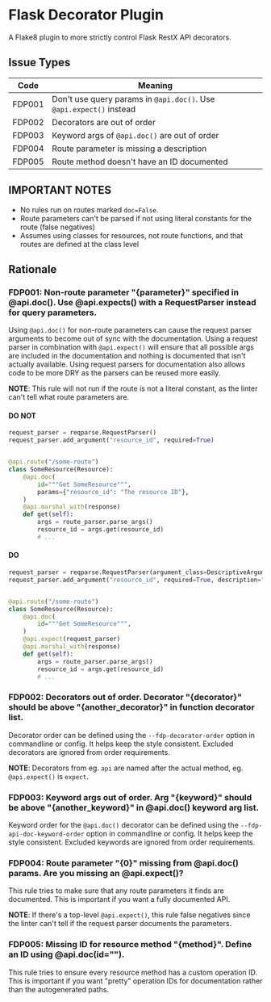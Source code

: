 # Flask Decorator Plugin

A Flake8 plugin to more strictly control Flask RestX API decorators.

## Issue Types

| Code   | Meaning                                                             |
| ------ | ------------------------------------------------------------------- |
| FDP001 | Don't use query params in `@api.doc()`. Use `@api.expect()` instead |
| FDP002 | Decorators are out of order                                         |
| FDP003 | Keyword args of `@api.doc()` are out of order                       |
| FDP004 | Route parameter is missing a description                            |
| FDP005 | Route method doesn't have an ID documented                          |

## IMPORTANT NOTES

- No rules run on routes marked `doc=False`.
- Route parameters can't be parsed if not using literal constants for the route (false negatives)
- Assumes using classes for resources, not route functions, and that routes are defined at the class level

## Rationale

### FDP001: Non-route parameter "{parameter}" specified in @api.doc(). Use @api.expects() with a RequestParser instead for query parameters.

Using `@api.doc()` for non-route parameters can cause the request parser arguments to become out of sync with the documentation. Using a request parser in combination with `@api.expect()` will ensure that all possible args are included in the documentation and nothing is documented that isn't actually available. Using request parsers for documentation also allows code to be more DRY as the parsers can be reused more easily.

**NOTE**: This rule will not run if the route is not a literal constant, as the linter can't tell what route parameters are.

#### DO NOT

```python
request_parser = reqparse.RequestParser()
request_parser.add_argument("resource_id", required=True)


@api.route("/some-route")
class SomeResource(Resource):
    @api.doc(
        id="""Get SomeResource""",
        params={"resource_id": "The resource ID"},
    )
    @api.marshal_with(response)
    def get(self):
        args = route_parser.parse_args()
        resource_id = args.get(resource_id)
        # ...

```

#### DO

```python
request_parser = reqparse.RequestParser(argument_class=DescriptiveArgument)
request_parser.add_argument("resource_id", required=True, description="The resource id")


@api.route("/some-route")
class SomeResource(Resource):
    @api.doc(
        id="""Get SomeResource""",
    )
    @api.expect(request_parser)
    @api.marshal_with(response)
    def get(self):
        args = route_parser.parse_args()
        resource_id = args.get(resource_id)
        # ...
```

### FDP002: Decorators out of order. Decorator "{decorator}" should be above "{another_decorator}" in function decorator list.

Decorator order can be defined using the `--fdp-decorator-order` option in commandline or config. It helps keep the style consistent. Excluded decorators are ignored from order requirements.

**NOTE**: Decorators from eg. `api` are named after the actual method, eg. `@api.expect()` is `expect`.

### FDP003: Keyword args out of order. Arg "{keyword}" should be above "{another_keyword}" in @api.doc() keyword arg list.

Keyword order for the `@api.doc()` decorator can be defined using the `--fdp-api-doc-keyword-order` option in commandline or config. It helps keep the style consistent. Excluded keywords are ignored from order requirements.

### FDP004: Route parameter "{0}" missing from @api.doc() params. Are you missing an @api.expect()?

This rule tries to make sure that any route parameters it finds are documented. This is important if you want a fully documented API.

**NOTE**: If there's a top-level `@api.expect()`, this rule false negatives since the linter can't tell if the request parser documents the parameters.

### FDP005: Missing ID for resource method "{method}". Define an ID using @api.doc(id="<some pretty id>").

This rule tries to ensure every resource method has a custom operation ID. This is important if you want "pretty" operation IDs for documentation rather than the autogenerated paths.
